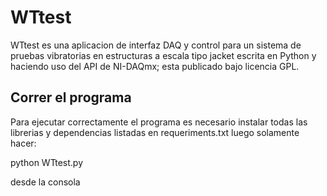 # WTtest
WTtest es una aplicacion de interfaz DAQ y control para un sistema de pruebas vibratorias en estructuras a escala tipo jacket escrita en Python y haciendo uso del API de NI-DAQmx; esta publicado bajo licencia GPL.



## Correr el programa
Para ejecutar correctamente el programa es necesario instalar todas las librerias y dependencias listadas en requeriments.txt
luego solamente hacer:

python WTtest.py

desde la consola
